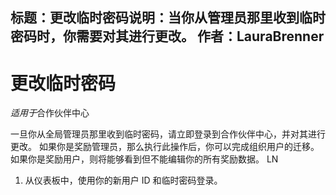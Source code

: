 
标题：更改临时密码说明：当你从管理员那里收到临时密码时，你需要对其进行更改。
作者：LauraBrenner
---

# <a name="change-your-temporary-password"></a>更改临时密码

*适用于*合作伙伴中心

一旦你从全局管理员那里收到临时密码，请立即登录到合作伙伴中心，并对其进行更改。 如果你是奖励管理员，那么执行此操作后，你可以完成组织用户的迁移。 如果你是奖励用户，则将能够看到但不能编辑你的所有奖励数据。 LN

1. 从仪表板中，使用你的新用户 ID 和临时密码登录。